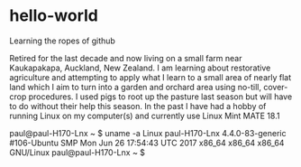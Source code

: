 # hello-world
Learning the ropes of github

Retired for the last decade and now living on a small farm near Kaukapakapa, Auckland, New Zealand.
I am learning about restorative agriculture and attempting to apply what I learn to a small area of nearly flat land which I aim to turn into a garden and orchard area using no-till, cover-crop procedures. I used pigs to root up the pasture last season but will have to do without their help this season.
In the past I have had a hobby of running Linux on my computer(s) and currently use Linux Mint MATE 18.1

paul@paul-H170-Lnx ~ $ uname -a
Linux paul-H170-Lnx 4.4.0-83-generic #106-Ubuntu SMP Mon Jun 26 17:54:43 UTC 2017 x86_64 x86_64 x86_64 GNU/Linux
paul@paul-H170-Lnx ~ $ 

